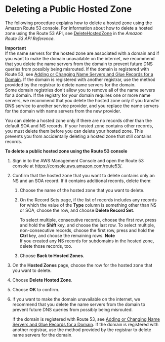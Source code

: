 # Deleting a Public Hosted Zone<a name="DeleteHostedZone"></a>

The following procedure explains how to delete a hosted zone using the Amazon Route 53 console\. For information about how to delete a hosted zone using the Route 53 API, see [DeleteHostedZone](http://docs.aws.amazon.com/Route53/latest/APIReference/API_DeleteHostedZone.html) in the *Amazon Route 53 API Reference*\. 

**Important**  
If the name servers for the hosted zone are associated with a domain and if you want to make the domain unavailable on the internet, we recommend that you delete the name servers from the domain to prevent future DNS queries from possibly being misrouted\. If the domain is registered with Route 53, see [Adding or Changing Name Servers and Glue Records for a Domain](domain-name-servers-glue-records.md)\. If the domain is registered with another registrar, use the method provided by the registrar to delete name servers for the domain\.  
Some domain registries don't allow you to remove all of the name servers for a domain\. If the registry for your domain requires one or more name servers, we recommend that you delete the hosted zone only if you transfer DNS service to another service provider, and you replace the name servers for the domain with name servers from the new provider\. 

You can delete a hosted zone only if there are no records other than the default SOA and NS records\. If your hosted zone contains other records, you must delete them before you can delete your hosted zone\. This prevents you from accidentally deleting a hosted zone that still contains records\.

**To delete a public hosted zone using the Route 53 console**

1. Sign in to the AWS Management Console and open the Route 53 console at [https://console\.aws\.amazon\.com/route53/](https://console.aws.amazon.com/route53/)\.

1. Confirm that the hosted zone that you want to delete contains only an NS and an SOA record\. If it contains additional records, delete them:

   1. Choose the name of the hosted zone that you want to delete\.

   1. On the Record Sets page, if the list of records includes any records for which the value of the **Type** column is something other than NS or SOA, choose the row, and choose **Delete Record Set**\.

      To select multiple, consecutive records, choose the first row, press and hold the **Shift** key, and choose the last row\. To select multiple, non\-consecutive records, choose the first row, press and hold the **Ctrl** key, and choose the remaining rows\. 
**Note**  
If you created any NS records for subdomains in the hosted zone, delete those records, too\.

   1. Choose **Back to Hosted Zones**\.

1. On the **Hosted Zones** page, choose the row for the hosted zone that you want to delete\.

1. Choose **Delete Hosted Zone**\.

1. Choose **OK** to confirm\.

1. If you want to make the domain unavailable on the internet, we recommend that you delete the name servers from the domain to prevent future DNS queries from possibly being misrouted\.

   If the domain is registered with Route 53, see [Adding or Changing Name Servers and Glue Records for a Domain](domain-name-servers-glue-records.md)\. If the domain is registered with another registrar, use the method provided by the registrar to delete name servers for the domain\.
